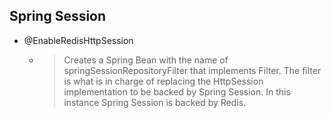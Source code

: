 ## Spring Session

* @EnableRedisHttpSession
	* > Creates a Spring Bean with the name of springSessionRepositoryFilter that implements Filter. The filter is what is in charge of replacing the HttpSession implementation to be backed by Spring Session. In this instance Spring Session is backed by Redis.